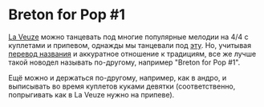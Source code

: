 Breton for Pop #1
=================
[La Veuze](la-veuze.md) можно танцевать под многие популярные мелодии на 4/4 c куплетами и припевом, однажды мы танцевали под [эту](http://vk.com/search?c%5Bq%5D=Fatboy%20Slim%20The%20Rockafeller%20Skank&c%5Bsection%5D=audio). Но, учитывая [перевод названия](https://en.wikipedia.org/wiki/Veuze) и аккуратное отношение к традициям, все же лучше такой новодел называть по-другому, например "Breton for Pop #1".

Ещё можно и держаться по-другому, например, как в андро, и выписывать во время куплетов куками девятки (соответственно, попрыгивать как в La Veuze нужно на припеве).
